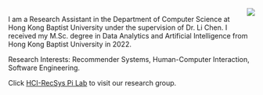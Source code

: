 <img align="right" src="https://github-readme-stats.vercel.app/api/top-langs/?username=ZhangYizhe&layout=compact" />

I am a Research Assistant in the Department of Computer Science at Hong Kong Baptist University under the supervision of Dr. Li Chen. I received my M.Sc. degree in Data Analytics and Artificial Intelligence from Hong Kong Baptist University in 2022.

Research Interests: Recommender Systems, Human-Computer Interaction, Software Engineering.

Click [HCI-RecSys Pi Lab](https://hci.comp.hkbu.edu.hk) to visit our research group.
